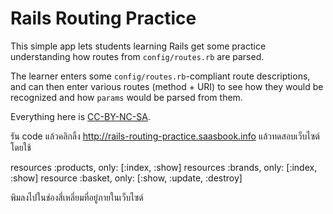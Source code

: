 Rails Routing Practice
======================

This simple app lets students learning Rails get some practice
understanding how routes from `config/routes.rb` are parsed.

The learner enters some `config/routes.rb`-compliant route descriptions,
and can then enter various routes (method + URI) to see how they would
be recognized and how `params` would be parsed from them.

Everything here is [CC-BY-NC-SA](https://creativecommons.org/licenses/by-nc-sa/4.0/legalcode).


รัน code แล้วคลิกลิ้ง http://rails-routing-practice.saasbook.info
แล้วทดสอบเว็บไซต์โดยใช้

resources :products, only: [:index, :show]
resources :brands, only: [:index, :show] 
resource :basket, only: [:show, :update, :destroy]

พิมลงไปในช่องสี่เหลี่ยมที่อยู่ภายในเว็บไซด์
